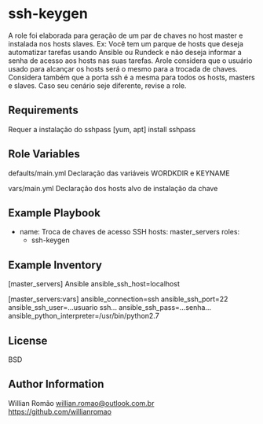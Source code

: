 ssh-keygen
=========

A role foi elaborada para geração de um par de chaves no host master e instalada nos hosts slaves.
Ex: Você tem um parque de hosts que deseja automatizar tarefas usando Ansible ou Rundeck 
e não deseja informar a senha de acesso aos hosts nas suas tarefas.
Arole considera que o usuário usado para alcançar os hosts será o mesmo para a trocada de chaves.
Considera também que a porta ssh é a mesma para todos os hosts, masters e slaves.
Caso seu cenário seje diferente, revise a role.

Requirements
------------

Requer a instalação do sshpass
[yum, apt] install sshpass

Role Variables
--------------

defaults/main.yml
Declaração das variáveis WORDKDIR e KEYNAME

vars/main.yml
Declaração dos hosts alvo de instalação da chave

Example Playbook
----------------

- name: Troca de chaves de acesso SSH
  hosts: master_servers
  roles: 
    - ssh-keygen

Example Inventory
----------------

[master_servers]
Ansible ansible_ssh_host=localhost

[master_servers:vars]
ansible_connection=ssh
ansible_ssh_port=22
ansible_ssh_user=...usuario ssh... 
ansible_ssh_pass=...senha...
ansible_python_interpreter=/usr/bin/python2.7

License
-------

BSD

Author Information
------------------

Willian Romão
willian.romao@outlook.com.br
https://github.com/willianromao
